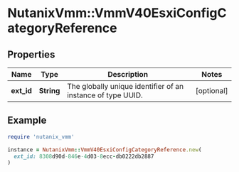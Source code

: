 # NutanixVmm::VmmV40EsxiConfigCategoryReference

## Properties

| Name | Type | Description | Notes |
| ---- | ---- | ----------- | ----- |
| **ext_id** | **String** | The globally unique identifier of an instance of type UUID. | [optional] |

## Example

```ruby
require 'nutanix_vmm'

instance = NutanixVmm::VmmV40EsxiConfigCategoryReference.new(
  ext_id: 8308d90d-846e-4d03-8ecc-db0222db2887
)
```

